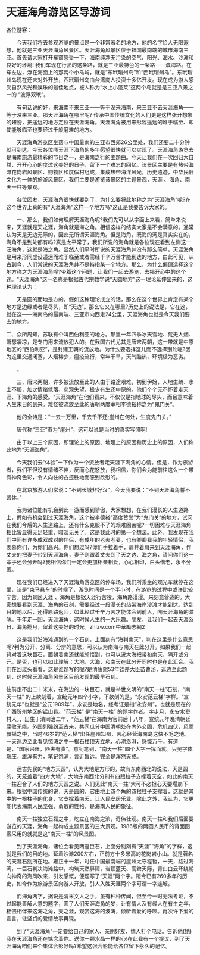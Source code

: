 # 天涯海角游览区导游词
各位游客：

　　今天我们将去参观游览的景点是一个非常著名的地方，他的名字给人无限遐想，他就是三亚天涯海角风景区。天涯海角风景区位于祖国最南端的城市海南三亚。首先请大家打开车窗感受一下，海南纯净无污染的空气、阳光、海水、沙滩和良好的环境! 我们车现在行驶的这条路，就是三亚最特色的一条路——滨海路。在车左边，浮在海面上的那两个小岛屿，就是“东玳瑁州岛”和“西玳瑁州岛”。东玳瑁州岛现在还未对外开放，西玳瑁州岛由台湾商人投资十多亿开发。现在成为游人感受自然风光和娱乐的最佳地点，被人称为“水上小蓬莱”这两个岛就是是三亚八景之一的 “波浮双玳”。

　　有句话说的好，来海南不来三亚——等于没来海南，来三亚不去天涯海角——等于没来三亚。那天涯海角在哪里呢? 传承中国传统文化的人们更是这样张开想象的翅膀，把遥远的地方定位在天涯海角。天涯海角被用来形容遥远的难于临至、即使能够临至也要经过千般磨难的地方。

　　天涯海角游览区坐落与中国最南的三亚市西郊26公里处，我们还要二十分钟就可到达。今天各位闯天涯下海角的多年愿望很快就可以实现了。天涯海角游览去是海南旅游最精彩的节目之一，是海南之行的主题曲。今天让我们在一次回归大自然，开开心心的度过这美好的日子，留下一个难忘的回忆。该景区主要是有热带海滩花岗岩风景区、购物区和度假村组成，集成热带海洋风光，历史遗迹，中华民俗文化为一体的旅游风景区，我们主要是游览该景区的主题景观，天涯 、海角、南天一柱等景观。

　　各位团友，天涯海角很快就要到了，为什么要将此地称之为“天涯海角”呢?在这个世界上真的有“天涯海角”这样一个地方吗?这正是我要告诉大家的。

　　一、那么，我们如何理解天涯海角呢?我们先可以从字面上来看，简单来说来，天涯就是天之涯，海角就是海之角。相信这样的结实大家是不会满意的。通常认为天是无边无际的，因此无所谓天涯海角。但是海角，既海的湾是真实实在的，海角不是到处都有吗?真是太平常了，我们所说的海角就是各位现在看到左侧这一汪海角，这就是海之角。显然人们平时所说的天涯海角并没有那么简单，天涯海角是用来形同虚设遥远而难于临至或者需经千辛万苦才能到达的地方，由此可见，从古到今，人们常说的天涯海角并不是特指某一个地方。那么，为什么偏偏选择这个地方称之为天涯海角呢?带着这个问题，让我们一起去游览，去揭开心中的这个迷。“天涯海角”这一名称是根据古代宗教学说“天圆地方”这一理论延伸出来的，这种理论认为：

　　天是圆的而地是方的。假如这种理论成立的话，那么在这个世界上肯定有某个地方是边缘或者是尽头，即“天边”。那么它又在哪里?历史上的说法是，它在这，就在这——海南岛的最南端、三亚市向西走24公里，天涯海角也就是今天我们要去的地方。

二、众所周知，苏联有个叫西伯利亚的地方。那里一年四季冰天雪地、荒无人烟、萧瑟凄凉，是专门用来流放犯人的。在我国古代尤其是唐宋两朝，这一带就是中原地区的“西伯利亚”，是封建王朝的流放地。为什么要选择这儿而不选择别处呢?因为这里交通闭塞，人烟稀少，瘟疫流行，常年干旱，天气酷热，环境极为恶劣。

　　。

　　三、唐宋两朝，许多被流放至此的人由于路途艰难，初到伊始，人地生疏、水土不服，加之情绪低落、悲观失望，极少有生还中原的。他们个个无不怀着走天涯、下海角的感受。“天涯海角”在他们看来，不仅仅是指地球的尽头，而且意味着人生末日的到来。难怪被流放至此的唐朝两度宰相李德裕称之为“鬼门关”。

　　他的全诗是：“一去一万里，千去千不还;崖州在何处，生度鬼门关。”

　　唐代称“三亚”市为“崖州”，这可以说是当时的真实写照啊!

　　由于以上三个原因，即理论上的原因、地理上的原因和历史上的原因，人们称此地为“天涯海角”。

　　今天我们去“体验”一下作为一个流放者走天涯下海角的心情。但是，作为旅游者，我们不但没有情绪不佳，反而心花怒放，我相信，你们会为能前往这么一个带有神奇色彩，令人向往的古迹胜地而感到欣慰的。

　　在北京旅游人们常说：“不到长城非好汉”，今天我要说：“不到天涯海角誓不罢休。”

　　我为诸位能有机会到此一游而感到骄傲，大家想想，在我们漫长的人生道路上，假如有机会到过天涯海角，这个被李德裕“高度赞誉”为“鬼门关”的地方，试问在我们今后的人生道路上，还有什么克服不了的艰难困苦呢?一切困难与天涯海角相比皆显得无足轻重、暗淡无关了。这是我此时的第一个想法。此外，我发现在我们中间有许多成双成对的伴侣，有成年的老夫老妻，也有卿卿我我的年轻情侣，我羡慕你们，为你们高兴。你们想过吗?你们手拉着手，肩并着肩来到天涯海角，作丈夫的把妻子带到天涯海角，妻子则跟着丈夫到了天之边、海之角，请问你们这一辈子还会分开吗?我相信你们一定会更加相亲相爱，心心相印，白头偕老，永不分离。

　　现在我们已经进入了天涯海角游览区的停车场，我们所乘坐的观光车就停在这里，该是“束马悬车”的时候了，游览时间是一个半小时，在游览的过程中或许比较辛苦。因为景区天涯 、海角是根据天涯行苦役，海角路漫漫。来刻意营造的。大家想要看到天涯、海角的石刻，需要经过一段漫长的热带海岸沙滩才能到达。达到目的地以后，还得原路返回，如此经过千辛万苦才能体会到前人，闯天涯海角的滋味。千年走一回，天涯海角，这时候人生的一大乐趣。朋友，让我们一起去天涯系日，海角揽月，留着这美好的时光。zhlzw.com中華勵志網2

　　这是我们沿海滩遇到的一个石刻，上面刻有“海判南天”，判在这里是什么意思呢?判为分开、分离、分辨的意思，可以认为南海与南天在此分开。如果我们一起背对着这块巨石，面朝着南还就能领悟到，也可以说大海把带和南天，隔开或分开。是否，也可以如此理解：大地，大海，和南天在此分开同时也是在此汇合。我们在回过头看看，这是谁题写的呢?是清康熙53年钦差大臣苗曹汤，巡边至此题刻，这时候天涯海角风景区目前发现的最早石刻。

往前走不出二十米米，在海边的一块巨石，就是举世文明的“南天一柱”石刻，“南天一柱” 的上款刻着，宣统元年四个小字，下款刻的是，“永安范云梯”字样。“宣统元年”也就是“公元1909年”，永安是地名，经考证是指“永安州”，也就是现在的广西贺州地区的锰山县。“范云梯” 是“南天一柱” 的题字作者。字步月，永安水窦村人。，出生于清同治二年，“范云梯”在海南为官前后十八年，宣统元年晚清朝廷腐败无能。外国列强纷至沓来，共同瓜分中国清朝处在内外交困，危机四伏，风雨飘摇之中，当时46岁的“范云梯”出任崖州知州，苦心经营海南岛这快不毛之地。一天巡边至此看见惊涛之中一根石柱顶天立地，心潮澎湃，感慨万千。有道是，“国家兴旺，匹夫有责”。意到笔到，“南天一柱”四个大字一挥而就。只见字体端庄，雄浑有力，笔记饱满，言近旨远。完全是浑然天成。

　　远古先民的“地方天圆”，认为大地是方形的，故有东南西北的说法，天是圆的，天笼盖着“四方大地”，大地东南西北分别有四跟柱子支撑着天空，如此的南天一拄迎合了人们的地方天圆之说。人们见此“南天一拄”大可不必担心天要塌崩下来。根据中国传统的说，天是圆的，它由地上四个角的四根柱子支撑着，这就是其中的一根柱子的化身，它支撑着南天，让人民安居乐业。除此之外，我认为，它更能代表海南人民坚强、勇敢的性格，是海南人民的象征。

　　南天一拄独立石磊之中，屹立在南海之滨，奇伟壮观。南天一拄和我们后面要游览的天涯，海角一起构成主题景区的三大景观。1986版的两圆人民币的背面图案采用的就就是这“南天一柱”的风景图。

　　到了天涯海角，诸位会看见两座巨石，上面分别刻有“天涯”“海角”的字样，这就是我们的目的地。延着沙滩200左右，正前方十多米高的花岗岩小山。就是著名的天涯石刻所在地。雍正十一年，时任中国最南端的崖州太守程哲，一天，路过海湾，一巨石判决海滩路中，构筑天然屏障，岩顶蓝天、高耸天际，青山白云环绕朝向神奇的海风吹来，引发感慨，便题写了“天涯”两个字。距今已有260多年的历史，如今作为旅游景区向游人开放，引人入胜天涯两个字可谓一字连城。

　　而海角两字，据说是清末文人之手，虽有种种传闻，但至今一时无法考证，不过起能善解人意的题字，圆了人们天涯海角的梦，让有情人及有缘人在有生之年，相偎相伴来这海之角，天之涯，观赏这海的波涛，倾听着爱的呼唤。再次许下爱的宣言，让坚贞的爱情故事再现。

　　到了“天涯海角”一定要给自己的家人、亲朋好友、情人打个电话。告诉他(她)我在天涯海角还在惦念着你。送你一颗水晶一样的心!在此我有一个提议，到了天涯海角咱们来个集体合影好吗?希望这张合影能给各位留下永久的记忆。

